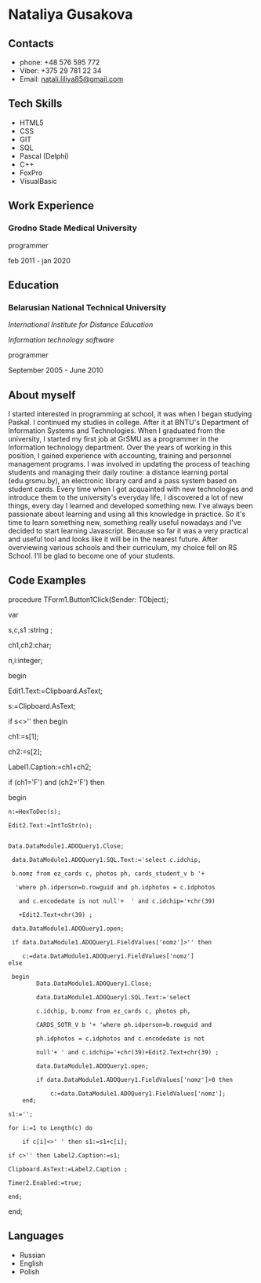# Nataliya Gusakova

## Contacts

- phone: +48 576 595 772
- Viber: +375 29 781 22 34
- Email: natali.liliya85@gmail.com

## Tech Skills

- HTML5
- CSS
- GIT
- SQL
- Pascal (Delphi)
- C++
- FoxPro
- VisualBasic


## Work Experience

### Grodno Stade Medical University

programmer

feb 2011 - jan 2020

## Education

### Belarusian National Technical University

_International Institute for Distance Education_

_Information technology software_

programmer

September 2005 - June 2010

## About myself

I started interested in programming at school, it was when I began studying Paskal.
I continued my studies in college. After it at BNTU's Department of Information Systems and Technologies.
When I graduated from the university, I started my first job at GrSMU as a programmer in the Information technology department.
Over the years of working in this position, I gained experience with accounting, training and personnel management programs. I was involved in updating the process of teaching students and managing their daily routine: a distance learning portal (edu.grsmu.by), an electronic library card and a pass system based on student cards. 
Every time when I got acquainted with new technologies and introduce them to the university's everyday life, I discovered a lot of new things, every day I learned and developed something new.
I've always been passionate about learning and using all this knowledge in practice. So it's time to learn something new, something really useful nowadays and I've decided to start learning Javascript. Because so far it was a very practical and useful tool and looks like it will be in the nearest future.
After overviewing various schools and their curriculum, my choice fell on RS School. I'll be glad to become one of your students.


## Code Examples

procedure TForm1.Button1Click(Sender: TObject);

var

s,c,s1 :string ;

ch1,ch2:char;

n,i:integer;

begin

 Edit1.Text:=Clipboard.AsText;

 s:=Clipboard.AsText;

 if s<>'' then begin

 ch1:=s[1];

 ch2:=s[2];

 Label1.Caption:=ch1+ch2;

 if (ch1='F') and (ch2='F') then

   begin

    n:=HexToDec(s);

    Edit2.Text:=IntToStr(n);


    Data.DataModule1.ADOQuery1.Close;

     data.DataModule1.ADOQuery1.SQL.Text:='select c.idchip, 
     
     b.nomz from ez_cards c, photos ph, cards_student_v b '+ 
     
      'where ph.idperson=b.rowguid and ph.idphotos = c.idphotos
      
       and c.encodedate is not null'+  ' and c.idchip='+chr(39)
       
       +Edit2.Text+chr(39) ;

     data.DataModule1.ADOQuery1.open;

     if data.DataModule1.ADOQuery1.FieldValues['nomz']>'' then

        c:=data.DataModule1.ADOQuery1.FieldValues['nomz']
    else 

     begin
            Data.DataModule1.ADOQuery1.Close;

            data.DataModule1.ADOQuery1.SQL.Text:='select 
            
            c.idchip, b.nomz from ez_cards c, photos ph, 
            
            CARDS_SOTR_V b '+ 'where ph.idperson=b.rowguid and 
            
            ph.idphotos = c.idphotos and c.encodedate is not 
            
            null'+ ' and c.idchip='+chr(39)+Edit2.Text+chr(39) ;

            data.DataModule1.ADOQuery1.open;

            if data.DataModule1.ADOQuery1.FieldValues['nomz']>0 then

                c:=data.DataModule1.ADOQuery1.FieldValues['nomz'];
        end;
 
    s1:='';

    for i:=1 to Length(c) do

        if c[i]<>' ' then s1:=s1+c[i];

    if c>'' then Label2.Caption:=s1;
   
    Clipboard.AsText:=Label2.Caption ;

    Timer2.Enabled:=true;

    end;     
               
 end;

## Languages
* Russian
* English
* Polish

